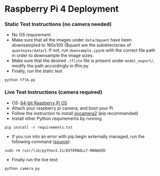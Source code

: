 # Raspberry Pi 4 Deployment

### Static Test Instructions (no camera needed)
- No OS requirement
- Make sure that all the images under `data/$quant` have been downsampled to 160x100 ($quant are the subdirectories of `quanteyes/data/`). If not, run `downsample.ipynb` with the correct file path in order to downsample the image sizes.
- Make sure that the desired `.tflite` file is present under `model_export/`, modify the path accordingly in tflm.py
- Finally, run the static test
```
python tflm.py
```

### Live Test Instructions (camera required)
- OS: [64-bit Raspberry Pi OS](https://www.raspberrypi.com/software/)
- Attach your raspberry pi camera, and boot your Pi
- Follow the instruction to install [pycamera2](https://github.com/raspberrypi/picamera2) (pip recommended)
- Install other Python requirements by running
```
pip install -r requirements.txt
```
- If you run into an error with pip begin externally managed, run the following command ([source](https://stackoverflow.com/questions/75608323/how-do-i-solve-error-externally-managed-environment-every-time-i-use-pip-3)):
```
sudo rm /usr/lib/python3.11/EXTERNALLY-MANAGED
```
- Finally run the live test:
```
python camera.py
```
